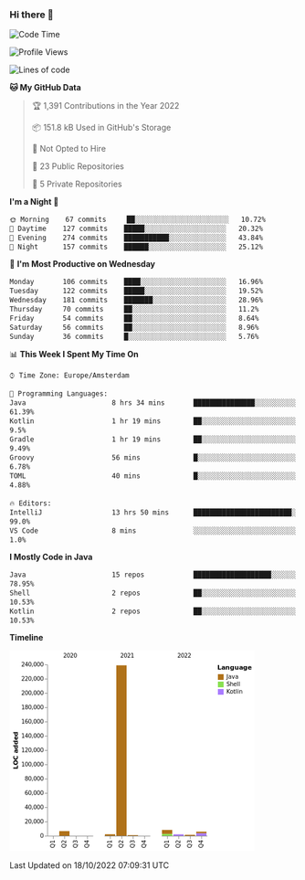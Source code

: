 ### Hi there 👋


<!--START_SECTION:waka-->
![Code Time](http://img.shields.io/badge/Code%20Time-2%2C529%20hrs%2053%20mins-blue)

![Profile Views](http://img.shields.io/badge/Profile%20Views-0-blue)

![Lines of code](https://img.shields.io/badge/From%20Hello%20World%20I%27ve%20Written-266%20Thousand%20lines%20of%20code-blue)

**🐱 My GitHub Data** 

> 🏆 1,391 Contributions in the Year 2022
 > 
> 📦 151.8 kB Used in GitHub's Storage 
 > 
> 🚫 Not Opted to Hire
 > 
> 📜 23 Public Repositories 
 > 
> 🔑 5 Private Repositories  
 > 
**I'm a Night 🦉** 

```text
🌞 Morning    67 commits     ██░░░░░░░░░░░░░░░░░░░░░░░   10.72% 
🌆 Daytime    127 commits    █████░░░░░░░░░░░░░░░░░░░░   20.32% 
🌃 Evening    274 commits    ███████████░░░░░░░░░░░░░░   43.84% 
🌙 Night      157 commits    ██████░░░░░░░░░░░░░░░░░░░   25.12%

```
📅 **I'm Most Productive on Wednesday** 

```text
Monday       106 commits    ████░░░░░░░░░░░░░░░░░░░░░   16.96% 
Tuesday      122 commits    █████░░░░░░░░░░░░░░░░░░░░   19.52% 
Wednesday    181 commits    ███████░░░░░░░░░░░░░░░░░░   28.96% 
Thursday     70 commits     ██░░░░░░░░░░░░░░░░░░░░░░░   11.2% 
Friday       54 commits     ██░░░░░░░░░░░░░░░░░░░░░░░   8.64% 
Saturday     56 commits     ██░░░░░░░░░░░░░░░░░░░░░░░   8.96% 
Sunday       36 commits     █░░░░░░░░░░░░░░░░░░░░░░░░   5.76%

```


📊 **This Week I Spent My Time On** 

```text
⌚︎ Time Zone: Europe/Amsterdam

💬 Programming Languages: 
Java                     8 hrs 34 mins       ███████████████░░░░░░░░░░   61.39% 
Kotlin                   1 hr 19 mins        ██░░░░░░░░░░░░░░░░░░░░░░░   9.5% 
Gradle                   1 hr 19 mins        ██░░░░░░░░░░░░░░░░░░░░░░░   9.49% 
Groovy                   56 mins             █░░░░░░░░░░░░░░░░░░░░░░░░   6.78% 
TOML                     40 mins             █░░░░░░░░░░░░░░░░░░░░░░░░   4.88%

🔥 Editors: 
IntelliJ                 13 hrs 50 mins      ████████████████████████░   99.0% 
VS Code                  8 mins              ░░░░░░░░░░░░░░░░░░░░░░░░░   1.0%

```

**I Mostly Code in Java** 

```text
Java                     15 repos            ███████████████████░░░░░░   78.95% 
Shell                    2 repos             ██░░░░░░░░░░░░░░░░░░░░░░░   10.53% 
Kotlin                   2 repos             ██░░░░░░░░░░░░░░░░░░░░░░░   10.53%

```


**Timeline**

![Chart not found](https://raw.githubusercontent.com/powercasgamer/powercasgamer/master/charts/bar_graph.png) 


 Last Updated on 18/10/2022 07:09:31 UTC
<!--END_SECTION:waka-->
